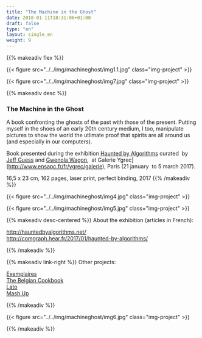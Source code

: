 ```yaml
---
title: "The Machine in the Ghost"
date: 2018-01-11T18:31:06+01:00
draft: false
type: "en"
layout: single_en
weight: 9
---
```


{{% makeadiv flex %}}

{{< figure src="../../img/machineghost/img1.1.jpg" class="img-project" >}}

{{< figure src="../../img/machineghost/img7.jpg" class="img-project" >}}

{{% makeadiv desc %}}
### The Machine in the Ghost

A book confronting the ghosts of the past with those of the present. Putting myself in the shoes of an early 20th century medium, I too, manipulate pictures to show the world the utlimate proof that spirits are all around us  (and especially in our computers).

Book presented during the exhibition [Haunted by Algorithms](http://hauntedbyalgorithms.net/) curated  by [Jeff Guess](http://www.guess.fr/) and [Gwenola Wagon](http://www.gwenolawagon.com/),  at Galerie Ygrec](http://www.ensapc.fr/fr/ygrec/galerie), Paris (21 january  to 5 march 2017).


16,5 x 23 cm, 162 pages, laser print, perfect binding, 2017
{{% /makeadiv %}}

{{< figure src="../../img/machineghost/img4.jpg" class="img-project" >}}

{{< figure src="../../img/machineghost/img5.jpg" class="img-project" >}}

{{% makeadiv desc-centered %}}
About the exhibition (articles in French):

http://hauntedbyalgorithms.net/  
http://comgraph.hear.fr/2017/01/haunted-by-algorithms/

{{% /makeadiv %}}

{{% makeadiv link-right %}}
Other projects:

[Exemplaires](http://www.carolinesorin.com/en/exemplaires)  
[The Belgian Cookbook](http://www.carolinesorin.com/en/belgian)  
[Lato](http://www.carolinesorin.com/en/lato)  
[Mash Up](http://www.carolinesorin.com/en/archi)  

{{% /makeadiv %}}

{{< figure src="../../img/machineghost/img6.jpg" class="img-project" >}}

{{% /makeadiv %}}